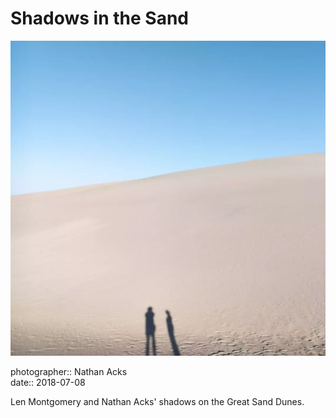 # Shadows in the Sand

![An immense sand dune with the shadows of two people at its base](assets/2018-07-08-shadows-in-the-sand.webp)

photographer:: Nathan Acks  
date:: 2018-07-08

Len Montgomery and Nathan Acks' shadows on the Great Sand Dunes.

